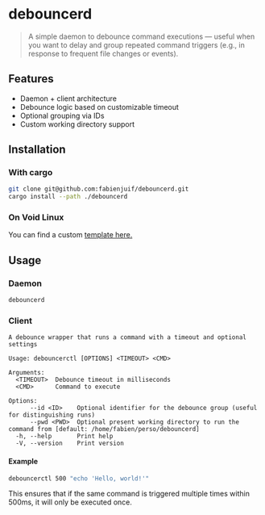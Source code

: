 # debouncerd

> A simple daemon to debounce command executions — useful when you want to delay and group repeated command triggers (e.g., in response to frequent file changes or events).

## Features

- Daemon + client architecture
- Debounce logic based on customizable timeout
- Optional grouping via IDs
- Custom working directory support

## Installation

### With cargo

```bash
git clone git@github.com:fabienjuif/debouncerd.git
cargo install --path ./debouncerd
```

### On Void Linux

You can find a custom [template here.](https://github.com/fabienjuif/void-packages/pull/2)

## Usage

### Daemon

```bash
debouncerd
```

### Client

```
A debounce wrapper that runs a command with a timeout and optional settings

Usage: debouncerctl [OPTIONS] <TIMEOUT> <CMD>

Arguments:
  <TIMEOUT>  Debounce timeout in milliseconds
  <CMD>      Command to execute

Options:
      --id <ID>    Optional identifier for the debounce group (useful for distinguishing runs)
      --pwd <PWD>  Optional present working directory to run the command from [default: /home/fabien/perso/debouncerd]
  -h, --help       Print help
  -V, --version    Print version
```

#### Example

```bash
debouncerctl 500 "echo 'Hello, world!'"
```

This ensures that if the same command is triggered multiple times within 500ms, it will only be executed once.
